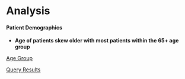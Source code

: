 # Analysis


#### Patient Demographics

- **Age of patients skew older with most patients within the 65+ age group** 

[Age Group](SQL/Hospital/Age_group.sql)

[Query Results](SQL/Hospital/age_group.csv)
  
